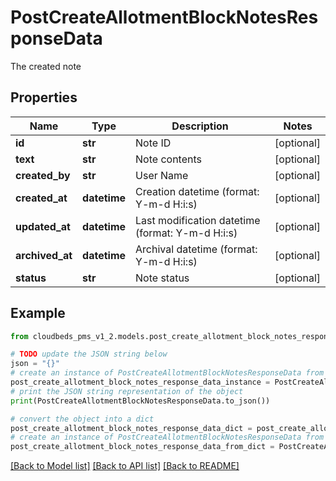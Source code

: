 # PostCreateAllotmentBlockNotesResponseData

The created note

## Properties

Name | Type | Description | Notes
------------ | ------------- | ------------- | -------------
**id** | **str** | Note ID | [optional] 
**text** | **str** | Note contents | [optional] 
**created_by** | **str** | User Name | [optional] 
**created_at** | **datetime** | Creation datetime (format: Y-m-d H:i:s) | [optional] 
**updated_at** | **datetime** | Last modification datetime  (format: Y-m-d H:i:s) | [optional] 
**archived_at** | **datetime** | Archival datetime (format: Y-m-d H:i:s) | [optional] 
**status** | **str** | Note status | [optional] 

## Example

```python
from cloudbeds_pms_v1_2.models.post_create_allotment_block_notes_response_data import PostCreateAllotmentBlockNotesResponseData

# TODO update the JSON string below
json = "{}"
# create an instance of PostCreateAllotmentBlockNotesResponseData from a JSON string
post_create_allotment_block_notes_response_data_instance = PostCreateAllotmentBlockNotesResponseData.from_json(json)
# print the JSON string representation of the object
print(PostCreateAllotmentBlockNotesResponseData.to_json())

# convert the object into a dict
post_create_allotment_block_notes_response_data_dict = post_create_allotment_block_notes_response_data_instance.to_dict()
# create an instance of PostCreateAllotmentBlockNotesResponseData from a dict
post_create_allotment_block_notes_response_data_from_dict = PostCreateAllotmentBlockNotesResponseData.from_dict(post_create_allotment_block_notes_response_data_dict)
```
[[Back to Model list]](../README.md#documentation-for-models) [[Back to API list]](../README.md#documentation-for-api-endpoints) [[Back to README]](../README.md)


